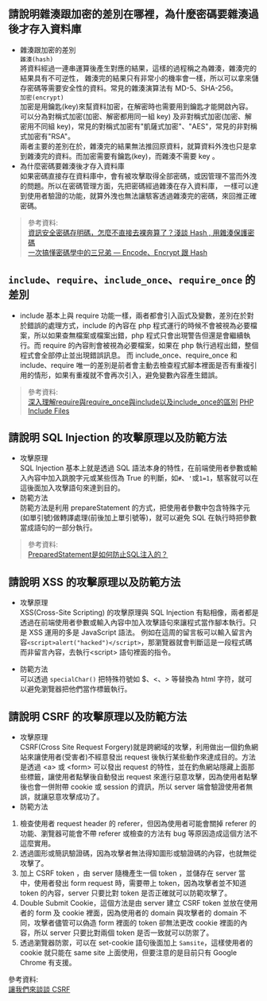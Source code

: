## 請說明雜湊跟加密的差別在哪裡，為什麼密碼要雜湊過後才存入資料庫
- 雜湊跟加密的差別  
``雜湊(hash)``  
將資料經過一連串運算後產生對應的結果，這樣的過程稱之為雜湊，雜湊完的結果具有不可逆性，
雜湊完的結果只有非常小的機率會一樣，所以可以拿來儲存密碼等需要安全性的資料。常見的雜湊演算法有 MD-5、SHA-256。  
``加密(encrypt)``  
加密是用鑰匙(key)來幫資料加密，在解密時也需要用到鑰匙才能開啟內容。可以分為對稱式加密(加密、解密都用同一組 key)
及非對稱式加密(加密、解密用不同組 key)，常見的對稱式加密有"凱薩式加密"、"AES"，常見的非對稱式加密有"RSA"。  
兩者主要的差別在於，雜湊完的結果無法推回原資料，就算資料外洩也只是拿到雜湊完的資料。而加密需要有鑰匙(key)，而雜湊不需要 key 。
- 為什麼密碼要雜湊後才存入資料庫  
如果密碼直接存在資料庫中，會有被攻擊取得全部密碼，或因管理不當而外洩的問題。所以在密碼管理方面，先把密碼經過雜湊在存入資料庫，
一樣可以達到使用者驗證的功能，就算外洩也無法讓駭客透過雜湊完的密碼，來回推正確密碼。

> 參考資料:  
[資訊安全密碼存明碼，怎麼不直接去裸奔算了？淺談 Hash , 用雜湊保護密碼](https://medium.com/@brad61517/資訊安全-密碼存明碼-怎麼不直接去裸奔算了-淺談-hash-用雜湊保護密碼-d561ad2a7d84)  
[一次搞懂密碼學中的三兄弟 — Encode、Encrypt 跟 Hash](https://medium.com/starbugs/what-are-encoding-encrypt-and-hashing-4b03d40e7b0c)

## `include`、`require`、`include_once`、`require_once` 的差別
- include 基本上與 require 功能一樣，兩者都會引入函式及變數，差別在於對於錯誤的處理方式，include 的內容在 php 程式運行的時候不會被視為必要檔案，所以如果查無檔案或檔案出錯，php 程式只會出現警告但還是會繼續執行。而 require 的內容則會被視為必要檔案，如果在 php 執行過程出錯，整個程式會全部停止並出現錯誤訊息。
而 include_once、require_once 和 include、require 唯一的差別是前者會主動去檢查程式腳本裡面是否有重複引用的情形，如果有重複就不會再次引入，避免變數內容產生錯誤。

> 參考資料:  
[深入理解require與require_once與include以及include_once的區別](https://codertw.com/程式語言/239900/)
[PHP Include Files](https://www.w3schools.com/php/php_includes.asp)

## 請說明 SQL Injection 的攻擊原理以及防範方法
- 攻擊原理  
SQL Injection 基本上就是透過 SQL 語法本身的特性，在前端使用者參數或輸入內容中加入跳脫字元或某些恆為 True 的判斷，如`#`、`'`或`1=1`，駭客就可以在這後面加入攻擊語句來達到目的。
- 防範方法  
防範方法是利用 prepareStatement 的方式，把使用者參數中包含特殊字元(如單引號)做轉譯處理(前後加上單引號等)，就可以避免 SQL 在執行時把參數當成語句的一部分執行。

> 參考資料:  
[PreparedStatement是如何防止SQL注入的？](https://kknews.cc/zh-tw/code/p2g52p2.html)

##  請說明 XSS 的攻擊原理以及防範方法
- 攻擊原理  
XSS(Cross-Site Scripting) 的攻擊原理與 SQL Injection 有點相像，兩者都是透過在前端使用者參數或輸入內容中加入攻擊語句來讓程式當作腳本執行。只是 XSS 運用的多是 JavaScript 語法。
例如在這周的留言板可以輸入留言內容`<script>alert("hacked")</script>`，那瀏覽器就會判斷這是一段程式碼而非留言內容，去執行&lt;script&gt; 語句裡面的指令。

- 防範方法  
可以透過 `specialChar()` 把特殊符號如 $、<、> 等替換為 html 字符，就可以避免瀏覽器把他們當作標籤執行。

## 請說明 CSRF 的攻擊原理以及防範方法
- 攻擊原理  
CSRF(Cross Site Request Forgery)就是跨網域的攻擊，利用做出一個釣魚網站來讓使用者(受害者)不經意發出 request 後執行某些動作來達成目的。方法是透過 &lt;a&gt; 或 &lt;form&gt; 可以發出 request 的特性，並在釣魚網站隱藏上面那些標籤，讓使用者點擊後自動發出 request 來進行惡意攻擊，因為使用者點擊後也會一併附帶 cookie 或 session 的資訊，所以 server 端會驗證使用者無誤，就讓惡意攻擊成功了。
- 防範方法  
1. 檢查使用者 request header 的 referer，但因為使用者可能會關掉 referer 的功能、瀏覽器可能會不帶 referer 或檢查的方法有 bug 等原因造成這個方法不這麼實用。
2. 透過圖形或簡訊驗證碼，因為攻擊者無法得知圖形或驗證碼的內容，也就無從攻擊了。
3. 加上 CSRF token ，由 server 隨機產生一個 token ，並儲存在 server 當中，使用者發出 form request 時，需要帶上 token，因為攻擊者並不知道 token 的內容，server 只要比對 token 是否正確就可以防範攻擊了。
4. Double Submit Cookie，這個方法是由 server 建立 CSRF token 並放在使用者的 form 及 cookie 裡面，因為使用者的 domain 與攻擊者的 domain 不同，攻擊者儘管可以偽造 form 裡面的 token 卻無法更改 cookie 裡面的內容，所以 server 只要比對兩個 token 是否一致就可以防禦了。
5. 透過瀏覽器防禦，可以在 set-cookie 語句後面加上 `Samsite`，這樣使用者的 cookie 就只能在 same site 上面使用，但要注意的是目前只有 Google Chrome 有支援。

參考資料:  
[讓我們來談談 CSRF](https://blog.techbridge.cc/2017/02/25/csrf-introduction/)